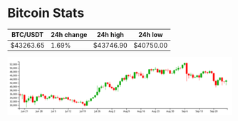 # Bitcoin Stats

BTC/USDT|24h change|24h high|24h low|
|---|---|---|---|
|$43263.65|1.69%|$43746.90|$40750.00|

<img src="./chart.svg">
